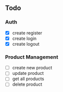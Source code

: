 ## Todo
### Auth
- [x] create register
- [x] create login
- [x] create logout

### Product Management
- [ ] create new product
- [ ] update product
- [ ] get all products
- [ ] delete product